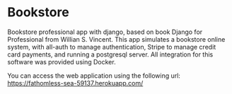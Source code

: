 # Bookstore
Bookstore professional app with django, based on book Django for Professional from Willian S. Vincent. This app simulates a bookstore online system, with all-auth to manage authentication, Stripe to manage credit card payments, and running a postgresql server. All integration for this software was provided using Docker.

You can access the web application using the following url: https://fathomless-sea-59137.herokuapp.com/
